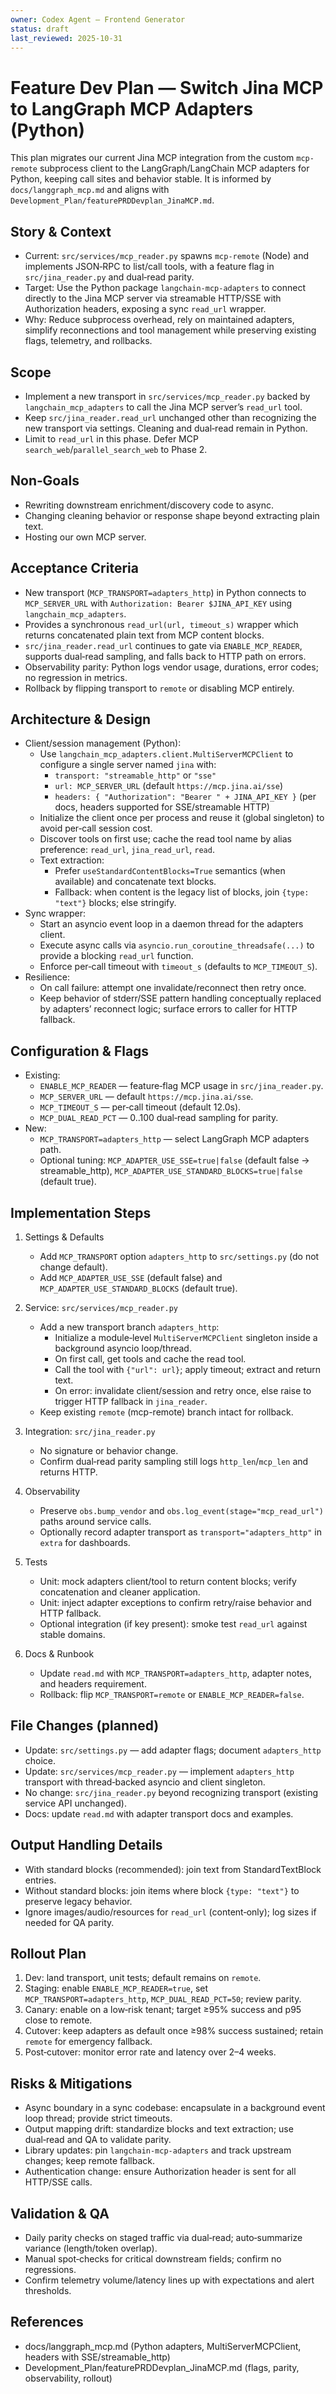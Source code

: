 ```yaml
---
owner: Codex Agent – Frontend Generator
status: draft
last_reviewed: 2025-10-31
---
```


# Feature Dev Plan — Switch Jina MCP to LangGraph MCP Adapters (Python)

This plan migrates our current Jina MCP integration from the custom `mcp-remote` subprocess client to the LangGraph/LangChain MCP adapters for Python, keeping call sites and behavior stable. It is informed by `docs/langgraph_mcp.md` and aligns with `Development_Plan/featurePRDDevplan_JinaMCP.md`.

## Story & Context
- Current: `src/services/mcp_reader.py` spawns `mcp-remote` (Node) and implements JSON‑RPC to list/call tools, with a feature flag in `src/jina_reader.py` and dual‑read parity.
- Target: Use the Python package `langchain-mcp-adapters` to connect directly to the Jina MCP server via streamable HTTP/SSE with Authorization headers, exposing a sync `read_url` wrapper.
- Why: Reduce subprocess overhead, rely on maintained adapters, simplify reconnections and tool management while preserving existing flags, telemetry, and rollbacks.

## Scope
- Implement a new transport in `src/services/mcp_reader.py` backed by `langchain_mcp_adapters` to call the Jina MCP server’s `read_url` tool.
- Keep `src/jina_reader.read_url` unchanged other than recognizing the new transport via settings. Cleaning and dual‑read remain in Python.
- Limit to `read_url` in this phase. Defer MCP `search_web`/`parallel_search_web` to Phase 2.

## Non‑Goals
- Rewriting downstream enrichment/discovery code to async.
- Changing cleaning behavior or response shape beyond extracting plain text.
- Hosting our own MCP server.

## Acceptance Criteria
- New transport (`MCP_TRANSPORT=adapters_http`) in Python connects to `MCP_SERVER_URL` with `Authorization: Bearer $JINA_API_KEY` using `langchain_mcp_adapters`.
- Provides a synchronous `read_url(url, timeout_s)` wrapper which returns concatenated plain text from MCP content blocks.
- `src/jina_reader.read_url` continues to gate via `ENABLE_MCP_READER`, supports dual‑read sampling, and falls back to HTTP path on errors.
- Observability parity: Python logs vendor usage, durations, error codes; no regression in metrics.
- Rollback by flipping transport to `remote` or disabling MCP entirely.

## Architecture & Design
- Client/session management (Python):
  - Use `langchain_mcp_adapters.client.MultiServerMCPClient` to configure a single server named `jina` with:
    - `transport: "streamable_http"` or `"sse"`
    - `url: MCP_SERVER_URL` (default `https://mcp.jina.ai/sse`)
    - `headers: { "Authorization": "Bearer " + JINA_API_KEY }` (per docs, headers supported for SSE/streamable HTTP)
  - Initialize the client once per process and reuse it (global singleton) to avoid per‑call session cost.
  - Discover tools on first use; cache the read tool name by alias preference: `read_url`, `jina_read_url`, `read`.
  - Text extraction:
    - Prefer `useStandardContentBlocks=True` semantics (when available) and concatenate text blocks.
    - Fallback: when content is the legacy list of blocks, join `{type: "text"}` blocks; else stringify.
- Sync wrapper:
  - Start an asyncio event loop in a daemon thread for the adapters client.
  - Execute async calls via `asyncio.run_coroutine_threadsafe(...)` to provide a blocking `read_url` function.
  - Enforce per‑call timeout with `timeout_s` (defaults to `MCP_TIMEOUT_S`).
- Resilience:
  - On call failure: attempt one invalidate/reconnect then retry once.
  - Keep behavior of stderr/SSE pattern handling conceptually replaced by adapters’ reconnect logic; surface errors to caller for HTTP fallback.

## Configuration & Flags
- Existing:
  - `ENABLE_MCP_READER` — feature‑flag MCP usage in `src/jina_reader.py`.
  - `MCP_SERVER_URL` — default `https://mcp.jina.ai/sse`.
  - `MCP_TIMEOUT_S` — per‑call timeout (default 12.0s).
  - `MCP_DUAL_READ_PCT` — 0..100 dual‑read sampling for parity.
- New:
  - `MCP_TRANSPORT=adapters_http` — select LangGraph MCP adapters path.
  - Optional tuning: `MCP_ADAPTER_USE_SSE=true|false` (default false → streamable_http),
    `MCP_ADAPTER_USE_STANDARD_BLOCKS=true|false` (default true).

## Implementation Steps
1) Settings & Defaults
   - Add `MCP_TRANSPORT` option `adapters_http` to `src/settings.py` (do not change default).
   - Add `MCP_ADAPTER_USE_SSE` (default false) and `MCP_ADAPTER_USE_STANDARD_BLOCKS` (default true).

2) Service: `src/services/mcp_reader.py`
   - Add a new transport branch `adapters_http`:
     - Initialize a module‑level `MultiServerMCPClient` singleton inside a background asyncio loop/thread.
     - On first call, get tools and cache the read tool.
     - Call the tool with `{"url": url}`; apply timeout; extract and return text.
     - On error: invalidate client/session and retry once, else raise to trigger HTTP fallback in `jina_reader`.
   - Keep existing `remote` (mcp-remote) branch intact for rollback.

3) Integration: `src/jina_reader.py`
   - No signature or behavior change.
   - Confirm dual‑read parity sampling still logs `http_len`/`mcp_len` and returns HTTP.

4) Observability
   - Preserve `obs.bump_vendor` and `obs.log_event(stage="mcp_read_url")` paths around service calls.
   - Optionally record adapter transport as `transport="adapters_http"` in `extra` for dashboards.

5) Tests
   - Unit: mock adapters client/tool to return content blocks; verify concatenation and cleaner application.
   - Unit: inject adapter exceptions to confirm retry/raise behavior and HTTP fallback.
   - Optional integration (if key present): smoke test `read_url` against stable domains.

6) Docs & Runbook
   - Update `read.md` with `MCP_TRANSPORT=adapters_http`, adapter notes, and headers requirement.
   - Rollback: flip `MCP_TRANSPORT=remote` or `ENABLE_MCP_READER=false`.

## File Changes (planned)
- Update: `src/settings.py` — add adapter flags; document `adapters_http` choice.
- Update: `src/services/mcp_reader.py` — implement `adapters_http` transport with thread‑backed asyncio and client singleton.
- No change: `src/jina_reader.py` beyond recognizing transport (existing service API unchanged).
- Docs: update `read.md` with adapter transport docs and examples.

## Output Handling Details
- With standard blocks (recommended): join text from StandardTextBlock entries.
- Without standard blocks: join items where block `{type: "text"}` to preserve legacy behavior.
- Ignore images/audio/resources for `read_url` (content‑only); log sizes if needed for QA parity.

## Rollout Plan
1) Dev: land transport, unit tests; default remains on `remote`.
2) Staging: enable `ENABLE_MCP_READER=true`, set `MCP_TRANSPORT=adapters_http`, `MCP_DUAL_READ_PCT=50`; review parity.
3) Canary: enable on a low‑risk tenant; target ≥95% success and p95 close to remote.
4) Cutover: keep adapters as default once ≥98% success sustained; retain `remote` for emergency fallback.
5) Post‑cutover: monitor error rate and latency over 2–4 weeks.

## Risks & Mitigations
- Async boundary in a sync codebase: encapsulate in a background event loop thread; provide strict timeouts.
- Output mapping drift: standardize blocks and text extraction; use dual‑read and QA to validate parity.
- Library updates: pin `langchain-mcp-adapters` and track upstream changes; keep remote fallback.
- Authentication change: ensure Authorization header is sent for all HTTP/SSE calls.

## Validation & QA
- Daily parity checks on staged traffic via dual‑read; auto‑summarize variance (length/token overlap).
- Manual spot‑checks for critical downstream fields; confirm no regressions.
- Confirm telemetry volume/latency lines up with expectations and alert thresholds.

## References
- docs/langgraph_mcp.md (Python adapters, MultiServerMCPClient, headers with SSE/streamable_http)
- Development_Plan/featurePRDDevplan_JinaMCP.md (flags, parity, observability, rollout)

